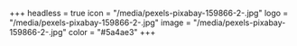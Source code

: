 +++
headless = true
icon = "/media/pexels-pixabay-159866-2-.jpg"
logo = "/media/pexels-pixabay-159866-2-.jpg"
image = "/media/pexels-pixabay-159866-2-.jpg"
color = "#5a4ae3"
+++
